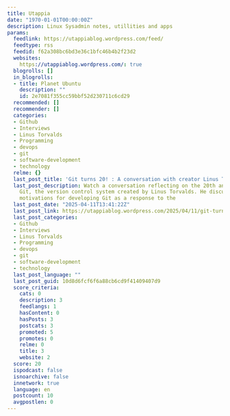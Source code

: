 ```yaml
---
title: Utappia
date: "1970-01-01T00:00:00Z"
description: Linux Sysadmin notes, utillities and apps
params:
  feedlink: https://utappiablog.wordpress.com/feed/
  feedtype: rss
  feedid: f62a308bc6bd3e36c1bfc46b4b2f23d2
  websites:
    https://utappiablog.wordpress.com/: true
  blogrolls: []
  in_blogrolls:
  - title: Planet Ubuntu
    description: ""
    id: 2e7081f355cc59bbf52d230711c6cd29
  recommended: []
  recommender: []
  categories:
  - Github
  - Interviews
  - Linus Torvalds
  - Programming
  - devops
  - git
  - software-development
  - technology
  relme: {}
  last_post_title: 'Git turns 20! : A conversation with creator Linus Torvalds'
  last_post_description: Watch a conversation reflecting on the 20th anniversary of
    Git, the version control system created by Linus Torvalds. He discusses his initial
    motivations for developing Git as a response to the
  last_post_date: "2025-04-11T13:41:22Z"
  last_post_link: https://utappiablog.wordpress.com/2025/04/11/git-turns-20-a-conversation-with-creator-linus-torvalds/
  last_post_categories:
  - Github
  - Interviews
  - Linus Torvalds
  - Programming
  - devops
  - git
  - software-development
  - technology
  last_post_language: ""
  last_post_guid: 10d8d6fcf6f6a88cb6cd9f41409407d9
  score_criteria:
    cats: 0
    description: 3
    feedlangs: 1
    hasContent: 0
    hasPosts: 3
    postcats: 3
    promoted: 5
    promotes: 0
    relme: 0
    title: 3
    website: 2
  score: 20
  ispodcast: false
  isnoarchive: false
  innetwork: true
  language: en
  postcount: 10
  avgpostlen: 0
---
```

